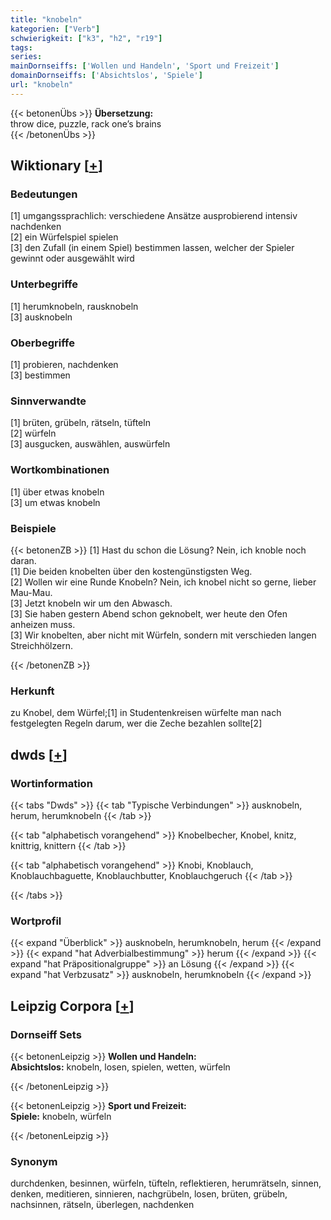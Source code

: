 ```yaml
---
title: "knobeln"
kategorien: ["Verb"]
schwierigkeit: ["k3", "h2", "r19"]
tags:
series:
mainDornseiffs: ['Wollen und Handeln', 'Sport und Freizeit']
domainDornseiffs: ['Absichtslos', 'Spiele']
url: "knobeln"
---
```


{{< betonenÜbs >}}
**Übersetzung:**  
throw dice, puzzle, rack one’s brains  
{{< /betonenÜbs >}}

## Wiktionary [[+](https://de.wiktionary.org/wiki/knobeln)]

### Bedeutungen
[1] umgangssprachlich: verschiedene Ansätze ausprobierend intensiv nachdenken  
[2] ein Würfelspiel spielen  
[3] den Zufall (in einem Spiel) bestimmen lassen, welcher der Spieler gewinnt oder ausgewählt wird  

### Unterbegriffe
[1] herumknobeln, rausknobeln  
[3] ausknobeln  

### Oberbegriffe
[1] probieren, nachdenken  
[3] bestimmen  

### Sinnverwandte
[1] brüten, grübeln, rätseln, tüfteln  
[2] würfeln  
[3] ausgucken, auswählen, auswürfeln  

### Wortkombinationen
[1] über etwas knobeln  
[3] um etwas knobeln  

### Beispiele
{{< betonenZB >}}
[1] Hast du schon die Lösung? Nein, ich knoble noch daran.  
[1] Die beiden knobelten über den kostengünstigsten Weg.  
[2] Wollen wir eine Runde Knobeln? Nein, ich knobel nicht so gerne, lieber Mau-Mau.  
[3] Jetzt knobeln wir um den Abwasch.  
[3] Sie haben gestern Abend schon geknobelt, wer heute den Ofen anheizen muss.  
[3] Wir knobelten, aber nicht mit Würfeln, sondern mit verschieden langen Streichhölzern.  

{{< /betonenZB >}}
### Herkunft
zu Knobel, dem Würfel;[1] in Studentenkreisen würfelte man nach festgelegten Regeln darum, wer die Zeche bezahlen sollte[2]  



## dwds [[+](https://www.dwds.de/wb/knobeln)]

### Wortinformation
{{< tabs "Dwds" >}}
{{< tab "Typische Verbindungen" >}}
ausknobeln, herum, herumknobeln
{{< /tab >}}

{{< tab "alphabetisch vorangehend" >}}
Knobelbecher, Knobel, knitz, knittrig, knittern
{{< /tab >}}

{{< tab "alphabetisch vorangehend" >}}
Knobi, Knoblauch, Knoblauchbaguette, Knoblauchbutter, Knoblauchgeruch
{{< /tab >}}

{{< /tabs >}}

### Wortprofil
{{< expand "Überblick" >}} ausknobeln, herumknobeln, herum {{< /expand >}}
{{< expand "hat Adverbialbestimmung" >}} herum {{< /expand >}}
{{< expand "hat Präpositionalgruppe" >}} an Lösung {{< /expand >}}
{{< expand "hat Verbzusatz" >}} ausknobeln, herumknobeln {{< /expand >}}

## Leipzig Corpora [[+](https://corpora.uni-leipzig.de/en/res?word=knobeln&corpusId=deu_newscrawl-public_2018)]

### Dornseiff Sets
{{< betonenLeipzig >}}
**Wollen und Handeln:**  
**Absichtslos:** knobeln, losen, spielen, wetten, würfeln  

{{< /betonenLeipzig >}}


{{< betonenLeipzig >}}
**Sport und Freizeit:**  
**Spiele:** knobeln, würfeln  

{{< /betonenLeipzig >}}

### Synonym
durchdenken, besinnen, würfeln, tüfteln, reflektieren, herumrätseln, sinnen, denken, meditieren, sinnieren, nachgrübeln, losen, brüten, grübeln, nachsinnen, rätseln, überlegen, nachdenken

